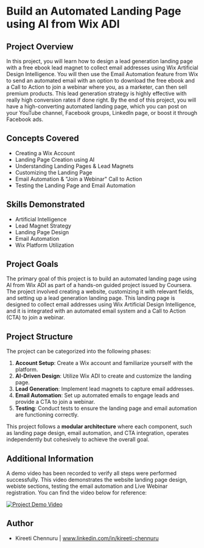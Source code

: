 # Build an Automated Landing Page using AI from Wix ADI

## Project Overview

In this project, you will learn how to design a lead generation landing page with a free ebook lead magnet to collect email addresses using Wix Artificial Design Intelligence. You will then use the Email Automation feature from Wix to send an automated email with an option to download the free ebook and a Call to Action to join a webinar where you, as a marketer, can then sell premium products. This lead generation strategy is highly effective with really high conversion rates if done right. By the end of this project, you will have a high-converting automated landing page, which you can post on your YouTube channel, Facebook groups, LinkedIn page, or boost it through Facebook ads.

## Concepts Covered

- Creating a Wix Account
- Landing Page Creation using AI
- Understanding Landing Pages & Lead Magnets
- Customizing the Landing Page
- Email Automation & "Join a Webinar" Call to Action
- Testing the Landing Page and Email Automation

## Skills Demonstrated

- Artificial Intelligence
- Lead Magnet Strategy
- Landing Page Design
- Email Automation
- Wix Platform Utilization

## Project Goals

The primary goal of this project is to build an automated landing page using AI from Wix ADI as part of a hands-on guided project issued by Coursera. The project involved creating a website, customizing it with relevant fields, and setting up a lead generation landing page. This landing page is designed to collect email addresses using Wix Artificial Design Intelligence, and it is integrated with an automated email system and a Call to Action (CTA) to join a webinar.

## Project Structure

The project can be categorized into the following phases:

1. **Account Setup**: Create a Wix account and familiarize yourself with the platform.
2. **AI-Driven Design**: Utilize Wix ADI to create and customize the landing page.
3. **Lead Generation**: Implement lead magnets to capture email addresses.
4. **Email Automation**: Set up automated emails to engage leads and provide a CTA to join a webinar.
5. **Testing**: Conduct tests to ensure the landing page and email automation are functioning correctly.

This project follows a **modular architecture** where each component, such as landing page design, email automation, and CTA integration, operates independently but cohesively to achieve the overall goal.

## Additional Information

A demo video has been recorded to verify all steps were performed successfully. This video demonstrates the website landing page design, webiste sections, testing the email automation and Live Webinar registration. You can find the video below for reference:

[![Project Demo Video](demo-video-thumbnail.png)](https://github.com/KireetiChennuru/Build-an-Automated-Landing-Page-using-AI-from-Wix-ADI/blob/main/project_files/Project-Demo.webm)


## Author

- Kireeti Chennuru | www.linkedin.com/in/kireeti-chennuru

